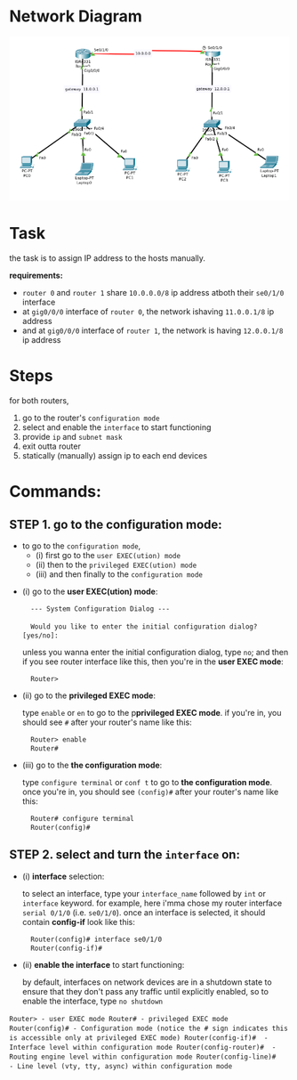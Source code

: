 # <!-- diagram pic -->
# **Network Diagram** 
![Alt Text](network_diagram.png)


# <!-- the task i'm given -->
# **Task**
the task is to assign IP address to the hosts manually. 

**requirements:** 
- `router 0` and `router 1` share `10.0.0.0/8` ip address atboth their `se0/1/0` interface 
- at `gig0/0/0` interface of `router 0`, the network ishaving `11.0.0.1/8` ip address
- and at `gig0/0/0` interface of `router 1`, the network is having `12.0.0.1/8` ip address




# <!-- steps to follow -->
# **Steps**
for both routers, 
1. go to the router's `configuration mode`
2. select and enable the `interface` to start functioning
3. provide `ip` and `subnet mask`
4. exit outta router
5. statically (manually) assign ip to each end devices



#  <!-- commands for packettracer cli -->
# **Commands**:

## **STEP 1. go to the configuration mode**:
- to go to the `configuration mode`, 
    - (i) first go to the `user EXEC(ution) mode` 
    - (ii) then to the `privileged EXEC(ution) mode` 
    - (iii) and then finally to the `configuration mode`

>
- (i) go to the **user EXEC(ution) mode**:

        --- System Configuration Dialog ---

        Would you like to enter the initial configuration dialog? [yes/no]:
    unless you wanna enter the initial configuration dialog, type `no`; and then if you see router interface like this, then you're in the **user EXEC mode**:

        Router>	
    


- (ii) go to the **privileged EXEC mode**:

    type `enable` or `en` to go to the p**privileged EXEC mode**. if you're in, you should see `#` after your router's name like this:
        
        Router> enable
        Router#	



- (iii) go to the **the configuration mode**:

    type `configure terminal` or `conf t` to go to **the configuration mode**. once you're in, you should see `(config)#` after your router's name like this:
        
        Router# configure terminal
        Router(config)# 	






## **STEP 2. select and turn the `interface` on**:
- (i) **interface** selection:
    
    to select an interface, type your `interface_name` followed by `int` or `interface` keyword. for example, here i'mma chose my router interface `serial 0/1/0` (i.e. `se0/1/0`). once an interface is selected, it should contain **config-if** look like this:
        
        Router(config)# interface se0/1/0
        Router(config-if)#

- (ii) **enable the interface** to start functioning:

    by default, interfaces on network devices are in a shutdown state to ensure that they don't pass any traffic until explicitly enabled, so to enable the interface, type `no shutdown`










`
Router>	- user EXEC mode
Router#	- privileged EXEC mode
Router(config)#	- Configuration mode (notice the # sign indicates this is accessible only at privileged EXEC mode)
Router(config-if)#	- Interface level within configuration mode
Router(config-router)#	- Routing engine level within configuration mode
Router(config-line)#	- Line level (vty, tty, async) within configuration mode
`
